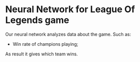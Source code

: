 # Neural Network for League Of Legends game

Our neural network analyzes data about the game.
Such as:
  - Win rate of champions playing;

As result it gives which team wins.
